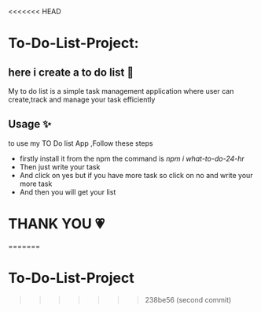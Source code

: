 <<<<<<< HEAD
 
<h1>To-Do-List-Project:</h1>
<h2>here i create a to do list 📃 </h2>
<p>My to do list is a simple task management application where user can <br/>create,track and manage your task efficiently  </p>
<h2>Usage ✨</h2>
<p>to use my TO Do list App ,Follow these steps </p>
<ul>
  <li>firstly install it from the npm the command is <i>npm i what-to-do-24-hr</i></li> 
  <li>Then just write your task </li>
  <li>And click on yes but if you have more task so click on no and write your more task</li>
  <li>And then you will get your list</li>                                                                                           
</ul>
<h1>THANK YOU 💗</h1>

=======
# To-Do-List-Project 
>>>>>>> 238be56 (second commit)
